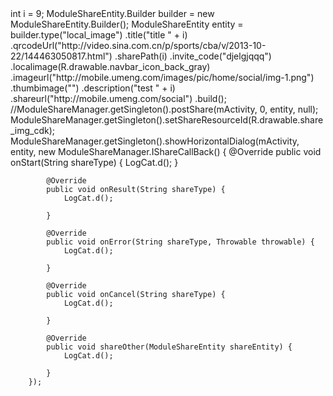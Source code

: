 <per>
        int i = 9;
        ModuleShareEntity.Builder builder = new ModuleShareEntity.Builder();
        ModuleShareEntity entity = builder.type("local_image")
                .title("title " + i)
                .qrcodeUrl("http://video.sina.com.cn/p/sports/cba/v/2013-10-22/144463050817.html")
                .sharePath(i)
                .invite_code("djelgjqqq")
                .localimage(R.drawable.navbar_icon_back_gray)
                .imageurl("http://mobile.umeng.com/images/pic/home/social/img-1.png")
                .thumbimage("")
                .description("test " + i)
                .shareurl("http://mobile.umeng.com/social")
                .build();
        //ModuleShareManager.getSingleton().postShare(mActivity, 0, entity, null);
        ModuleShareManager.getSingleton().setShareResourceId(R.drawable.share_img_cdk);
        ModuleShareManager.getSingleton().showHorizontalDialog(mActivity, entity, new ModuleShareManager.IShareCallBack() {
            @Override
            public void onStart(String shareType) {
                LogCat.d();
            }

            @Override
            public void onResult(String shareType) {
                LogCat.d();

            }

            @Override
            public void onError(String shareType, Throwable throwable) {
                LogCat.d();

            }

            @Override
            public void onCancel(String shareType) {
                LogCat.d();

            }

            @Override
            public void shareOther(ModuleShareEntity shareEntity) {
                LogCat.d();

            }
        });
</per>